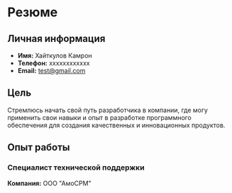 # Резюме

## Личная информация
- **Имя:** Хайткулов Камрон
- **Телефон:** хххххххххххх
- **Email:** test@gmail.com

## Цель
Стремлюсь начать свой путь разработчика в компании, где могу применить свои навыки и опыт в разработке программного обеспечения для создания качественных и инновационных продуктов.

## Опыт работы

### Специалист технической поддержки
**Компания:** ООО "АмоСРМ"
